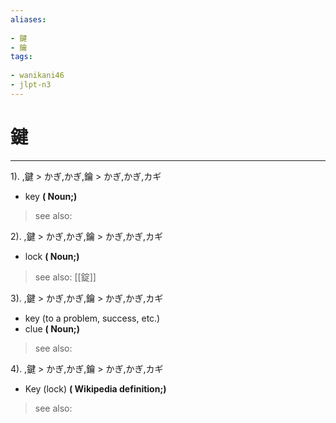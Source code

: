 ```yaml
---
aliases:
    
- 鍵
- 鑰
tags:
    
- wanikani46
- jlpt-n3
---
```


# 鍵
---
1).
,鍵 > かぎ,かぎ,鑰 > かぎ,かぎ,カギ

- key
**( Noun;)**
> see also: 
            
2).
,鍵 > かぎ,かぎ,鑰 > かぎ,かぎ,カギ

- lock
**( Noun;)**
> see also:  [[錠]]
            
3).
,鍵 > かぎ,かぎ,鑰 > かぎ,かぎ,カギ

- key (to a problem, success, etc.)
- clue
**( Noun;)**
> see also: 
            
4).
,鍵 > かぎ,かぎ,鑰 > かぎ,かぎ,カギ

- Key (lock)
**( Wikipedia definition;)**
> see also: 
            